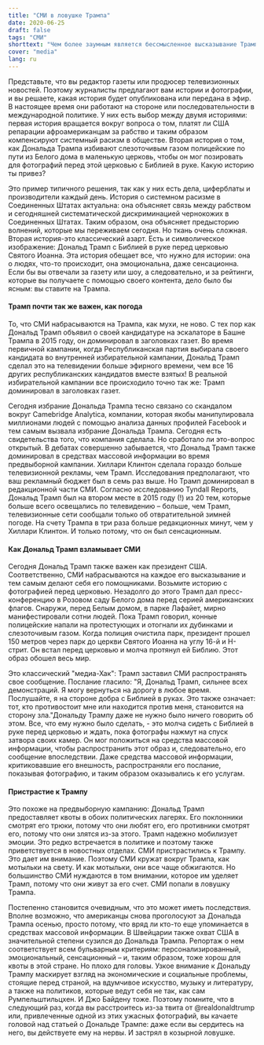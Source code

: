```yaml
---
title: "СМИ в ловушке Трампа"
date: 2020-06-25
draft: false
tags: "СМИ"
shorttext: "Чем более заумным является бессмысленное высказывание Трампа, тем больше шансов, которые он дает СМИ."
cover: "media"
lang: ru
---
```


Представьте, что вы редактор газеты или продюсер телевизионных новостей. Поэтому журналисты предлагают вам истории и фотографии, и вы решаете, какая история будет опубликована или передана в эфир. В настоящее время они работают на стороне или последовательности в международной политике. У них есть выбор между двумя историями: первая история вращается вокруг вопроса о том, платят ли США репарации афроамериканцам за рабство и таким образом компенсируют системный расизм в обществе. Вторая история о том, как Дональда Трампа избивают слезоточивым газом полицейские по пути из Белого дома в маленькую церковь, чтобы он мог позировать для фотографий перед этой церковью с Библией в руке. Какую историю ты привез?

Это пример типичного решения, так как у них есть дела, циферблаты и производители каждый день. История о системном расизме в Соединенных Штатах актуальна: она объясняет связь между рабством и сегодняшней систематической дискриминацией чернокожих в Соединенных Штатах. Таким образом, она объясняет предысторию волнений, которые мы переживаем сегодня. Но ткань очень сложная. Вторая история-это классический азарт. Есть и символическое изображение: Дональд Трамп с Библией в руке перед церковью Святого Иоанна. Эта история обещает все, что нужно для истории: она о людях, что-то происходит, она эмоциональна, даже сенсационна. Если бы вы отвечали за газету или шоу, а следовательно, и за рейтинги, которые вы получаете с помощью своего контента, дело было бы ясным: вы ставите на Трампа.

#### Трамп почти так же важен, как погода

То, что СМИ набрасываются на Трампа, как мухи, не ново. С тех пор как Дональд Трамп объявил о своей кандидатуре на эскалаторе в Башне Трампа в 2015 году, он доминировал в заголовках газет. Во время первичной кампании, когда Республиканская партия выбирала своего кандидата во внутренней избирательной кампании, Дональд Трамп сделал это на телевидении больше эфирного времени, чем все 16 других республиканских кандидатов вместе взятых! В реальной избирательной кампании все происходило точно так же: Трамп доминировал в заголовках газет.

Сегодня избрание Дональда Трампа тесно связано со скандалом вокруг Camebridge Analytica, компании, которая якобы манипулировала миллионами людей с помощью анализа данных профилей Facebook и тем самым вызвала избрание Дональда Трампа. Сегодня есть свидетельства того, что компания сделала. Но сработало ли это-вопрос открытый. В дебатах совершенно забывается, что Дональд Трамп также доминировал в средствах массовой информации во время предвыборной кампании. Хиллари Клинтон сделала гораздо больше телевизионной рекламы, чем Трамп. Исследования предполагают, что ваш рекламный бюджет был в семь раз выше. Но Трамп доминировал в редакционной части СМИ. Согласно исследованию Tyndall Reports, Дональд Трамп был на втором месте в 2015 году (!) из 20 тем, которые больше всего освещались по телевидению – больше, чем Трамп, телевизионные сети сообщали только об отвратительной зимней погоде. На счету Трампа в три раза больше редакционных минут, чем у Хиллари Клинтон. И только потому, что он был сенсационным.

#### Как Дональд Трамп взламывает СМИ

Сегодня Дональд Трамп также важен как президент США. Соответственно, СМИ набрасываются на каждое его высказывание и тем самым делают себя его помощниками. Возьмите историю с фотографией перед церковью. Незадолго до этого Трамп дал пресс-конференцию в Розовом саду Белого дома перед серией американских флагов. Снаружи, перед Белым домом, в парке Лафайет, мирно манифестировали сотни людей. Пока Трамп говорил, конные полицейские напали на протестующих и отогнали их дубинками и слезоточивым газом. Когда полиция очистила парк, президент прошел 150 метров через парк до церкви Святого Иоанна на углу 16-й и Н-стрит. Он встал перед церковью и молча протянул ей Библию. Этот образ обошел весь мир.

Это классический "медиа-Хак": Трамп заставил СМИ распространять свое сообщение. Послание гласило: "Я, Дональд Трамп, сильнее всех демонстраций. Я могу вернуться на дорогу в любое время. Послушайте, я на стороне добра с Библией в руках. Это также означает: тот, кто противостоит мне или находится против меня, становится на сторону зла."Дональду Трампу даже не нужно было ничего говорить об этом. Все, что ему нужно было сделать, - это молча сидеть с Библией в руке перед церковью и ждать, пока фотографы нажмут на спуск затвора своих камер. Он мог положиться на средства массовой информации, чтобы распространить этот образ и, следовательно, его сообщение впоследствии. Даже средства массовой информации, критиковавшие его внешность, распространяли его послание, показывая фотографию, и таким образом оказывались к его услугам.

#### Пристрастие к Трампу

Это похоже на предвыборную кампанию: Дональд Трамп предоставляет квоты в обоих политических лагерях. Его поклонники смотрят его трюки, потому что они любят его, его противники смотрят его, потому что они злятся из-за этого. Трамп надежно мобилизует эмоции. Это редко встречается в политике и поэтому также приветствуется в новостных отделах. СМИ пристрастились к Трампу. Это дает им внимание. Поэтому СМИ кружат вокруг Трампа, как мотыльки на свету. И как мотыльки, они все чаще обжигаются. Но большинство СМИ нуждаются в том внимании, которое им уделяет Трамп, потому что они живут за его счет. СМИ попали в ловушку Трампа.

Постепенно становится очевидным, что это может иметь последствия. Вполне возможно, что американцы снова проголосуют за Дональда Трампа осенью, просто потому, что вряд ли кто-то еще упоминается в средствах массовой информации. В Швейцарии также охват США в значительной степени сузился до Дональда Трампа. Репортаж о нем соответствует всем бульварным критериям: персонализированный, эмоциональный, сенсационный – и, таким образом, тоже хорош для квоты в этой стране. Но плохо для головы. Узкое внимание к Дональду Трампу маскирует взгляд на экономические и социальные проблемы, стоящие перед страной, на вдумчивое искусство, музыку и литературу, а также на политиков, которые ведут себя не так, как сам Румпельштильцхен. И Джо Байдену тоже. Поэтому помните, что в следующий раз, когда вы расстроитесь из-за твита от @realdonaldtrump или, привлеченные одной из этих ужасных фотографий, вы качаете головой над статьей о Дональде Трампе: даже если вы сердитесь на него, вы действуете ему на нервы. И застрял в козырной ловушке.
